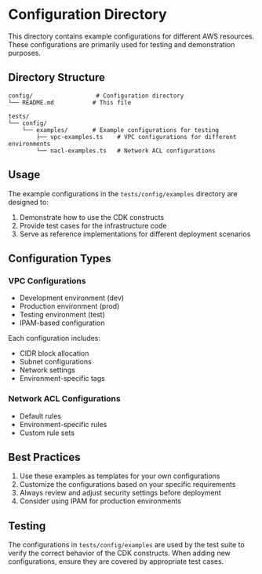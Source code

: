 # Configuration Directory

This directory contains example configurations for different AWS resources. These configurations are primarily used for testing and demonstration purposes.

## Directory Structure

```
config/                  # Configuration directory
└── README.md           # This file

tests/
└── config/
    └── examples/       # Example configurations for testing
        ├── vpc-examples.ts    # VPC configurations for different environments
        └── nacl-examples.ts   # Network ACL configurations
```

## Usage

The example configurations in the `tests/config/examples` directory are designed to:
1. Demonstrate how to use the CDK constructs
2. Provide test cases for the infrastructure code
3. Serve as reference implementations for different deployment scenarios

## Configuration Types

### VPC Configurations
- Development environment (dev)
- Production environment (prod)
- Testing environment (test)
- IPAM-based configuration

Each configuration includes:
- CIDR block allocation
- Subnet configurations
- Network settings
- Environment-specific tags

### Network ACL Configurations
- Default rules
- Environment-specific rules
- Custom rule sets

## Best Practices

1. Use these examples as templates for your own configurations
2. Customize the configurations based on your specific requirements
3. Always review and adjust security settings before deployment
4. Consider using IPAM for production environments

## Testing

The configurations in `tests/config/examples` are used by the test suite to verify the correct behavior of the CDK constructs. When adding new configurations, ensure they are covered by appropriate test cases. 